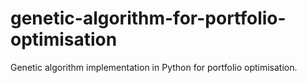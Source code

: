 # genetic-algorithm-for-portfolio-optimisation
Genetic algorithm implementation in Python for portfolio optimisation.
